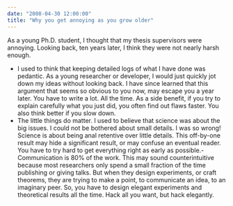 ```yaml
---
date: "2008-04-30 12:00:00"
title: "Why you get annoying as you grow older"
---
```




As a young Ph.D. student, I thought that my thesis supervisors were annoying. Looking back, ten years later, I think they were not nearly harsh enough.

- I used to think that keeping detailed logs of what I have done was pedantic. As a young researcher or developer, I would just quickly jot down my ideas without looking back. I have since learned that this argument that seems so obvious to you now, may escape you a year later. You have to write a lot. All the time. As a side benefit, if you try to explain carefully what you just did, you often find out flaws faster. You also think better if you slow down.
- The little things do matter. I used to believe that science was about the big issues. I could not be bothered about small details. I was so wrong! Science is about being anal retentive over little details. This off-by-one result may hide a significant result, or may confuse an eventual reader. You have to try hard to get everything right as early as possible.- Communication is 80% of the work. This may sound counterintuitive because most researchers only spend a small fraction of the time publishing or giving talks. But when they design experiments, or craft theorems, they are trying to make a point, to communicate an idea, to an imaginary peer. So, you have to design elegant experiments and theoretical results all the time. Hack all you want, but hack elegantly.


